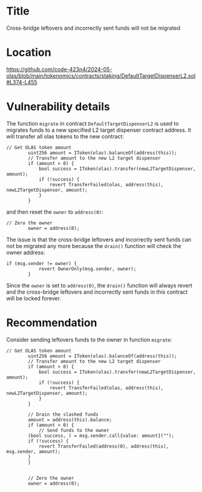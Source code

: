 # Title
Cross-bridge leftovers and incorrectly sent funds will not be migrated

# Location
https://github.com/code-423n4/2024-05-olas/blob/main/tokenomics/contracts/staking/DefaultTargetDispenserL2.sol#L374-L455

# Vulnerability details
The function `migrate` in contract `DefaultTargetDispenserL2` is used to migrates funds to a new specified L2 target dispenser contract address. It will transfer all olas tokens to the new contract:
```solidity
// Get OLAS token amount
        uint256 amount = IToken(olas).balanceOf(address(this));
        // Transfer amount to the new L2 target dispenser
        if (amount > 0) {
            bool success = IToken(olas).transfer(newL2TargetDispenser, amount);
            if (!success) {
                revert TransferFailed(olas, address(this), newL2TargetDispenser, amount);
            }
        }
```
and then reset the `owner` to `address(0)`:
```solidity
// Zero the owner
        owner = address(0);
```
The issue is that the cross-bridge leftovers and incorrectly sent funds can not be migrated any more because the `drain()` function will check the owner address:
```solidity
if (msg.sender != owner) {
            revert OwnerOnly(msg.sender, owner);
        }
```
Since the `owner` is set to `address(0)`, the `drain()` function will always revert and the cross-bridge leftovers and incorrectly sent funds in this contract will be locked forever.

# Recommendation
Consider sending  leftovers funds to the owner in function `migrate`:
```solidity
// Get OLAS token amount
        uint256 amount = IToken(olas).balanceOf(address(this));
        // Transfer amount to the new L2 target dispenser
        if (amount > 0) {
            bool success = IToken(olas).transfer(newL2TargetDispenser, amount);
            if (!success) {
                revert TransferFailed(olas, address(this), newL2TargetDispenser, amount);
            }
        }

        // Drain the slashed funds
        amount = address(this).balance;
        if (amount > 0) {
            // Send funds to the owner
        (bool success, ) = msg.sender.call{value: amount}("");
        if (!success) {
            revert TransferFailed(address(0), address(this), msg.sender, amount);
        }
        }

       
        // Zero the owner
        owner = address(0);
```